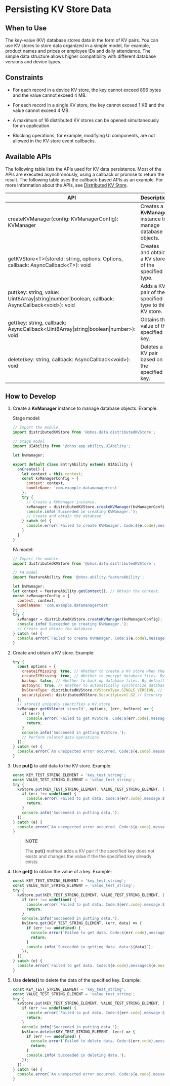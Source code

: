 # Persisting KV Store Data


## When to Use

The key-value (KV) database stores data in the form of KV pairs. You can use KV stores to store data organized in a simple model, for example, product names and prices or employee IDs and daily attendance. The simple data structure allows higher compatibility with different database versions and device types.


## Constraints

- For each record in a device KV store, the key cannot exceed 896 bytes and the value cannot exceed 4 MB.

- For each record in a single KV store, the key cannot exceed 1 KB and the value cannot exceed 4 MB.

- A maximum of 16 distributed KV stores can be opened simultaneously for an application.

- Blocking operations, for example, modifying UI components, are not allowed in the KV store event callbacks.


## Available APIs

The following table lists the APIs used for KV data persistence. Most of the APIs are executed asynchronously, using a callback or promise to return the result. The following table uses the callback-based APIs as an example. For more information about the APIs, see [Distributed KV Store](../reference/apis/js-apis-distributedKVStore.md).

| API| Description| 
| -------- | -------- |
| createKVManager(config: KVManagerConfig): KVManager | Creates a **KvManager** instance to manage database objects.| 
| getKVStore&lt;T&gt;(storeId: string, options: Options, callback: AsyncCallback&lt;T&gt;): void | Creates and obtains a KV store of the specified type.| 
| put(key: string, value: Uint8Array\|string\|number\|boolean, callback: AsyncCallback&lt;void&gt;): void | Adds a KV pair of the specified type to this KV store.| 
| get(key: string, callback: AsyncCallback&lt;Uint8Array\|string\|boolean\|number&gt;): void | Obtains the value of the specified key.| 
| delete(key: string, callback: AsyncCallback&lt;void&gt;): void | Deletes a KV pair based on the specified key.| 


## How to Develop

1. Create a **KvManager** instance to manage database objects. Example:

   Stage model:

     
   ```js
   // Import the module.
   import distributedKVStore from '@ohos.data.distributedKVStore';
   
   // Stage model
   import UIAbility from '@ohos.app.ability.UIAbility';
   
   let kvManager;
   
   export default class EntryAbility extends UIAbility {
     onCreate() {
       let context = this.context;
       const kvManagerConfig = {
         context: context,
         bundleName: 'com.example.datamanagertest'
       };
       try {
         // Create a KVManager instance.
         kvManager = distributedKVStore.createKVManager(kvManagerConfig);
         console.info('Succeeded in creating KVManager.');
         // Create and obtain the database.
       } catch (e) {
         console.error(`Failed to create KVManager. Code:${e.code},message:${e.message}`);
       }
     }
   }
   ```

   FA model:

     
   ```js
   // Import the module.
   import distributedKVStore from '@ohos.data.distributedKVStore';
   
   // FA model
   import featureAbility from '@ohos.ability.featureAbility';
   
   let kvManager;
   let context = featureAbility.getContext(); // Obtain the context.
   const kvManagerConfig = {
     context: context,
     bundleName: 'com.example.datamanagertest'
   };
   try {
     kvManager = distributedKVStore.createKVManager(kvManagerConfig);
     console.info('Succeeded in creating KVManager.');
     // Create and obtain the database.
   } catch (e) {
     console.error(`Failed to create KVManager. Code:${e.code},message:${e.message}`);
   }
   ```

2. Create and obtain a KV store. Example:
     
   ```js
   try {
     const options = {
       createIfMissing: true, // Whether to create a KV store when the database file does not exist. By default, a KV store is created.
       createIfMissing: true, // Whether to encrypt database files. By default, database files are not encrypted.
       backup: false, // Whether to back up database files. By default, the database files are backed up.
       autoSync: true, // Whether to automatically synchronize database files. The value **true** means to automatically synchronize database files; the value **false** (default) means the opposite.
       kvStoreType: distributedKVStore.KVStoreType.SINGLE_VERSION, // Type of the KV store to create. By default, a device KV store is created.
       securityLevel: distributedKVStore.SecurityLevel.S2 // Security level of the KV store.
     };
     // storeId uniquely identifies a KV store.
     kvManager.getKVStore('storeId', options, (err, kvStore) => {
       if (err) {
         console.error(`Failed to get KVStore. Code:${err.code},message:${err.message}`);
         return;
       }
       console.info('Succeeded in getting KVStore.');
       // Perform related data operations.
     });
   } catch (e) {
     console.error(`An unexpected error occurred. Code:${e.code},message:${e.message}`);
   }
   ```

3. Use **put()** to add data to the KV store. Example:
     
   ```js
   const KEY_TEST_STRING_ELEMENT = 'key_test_string';
   const VALUE_TEST_STRING_ELEMENT = 'value_test_string';
   try {
     kvStore.put(KEY_TEST_STRING_ELEMENT, VALUE_TEST_STRING_ELEMENT, (err) => {
       if (err !== undefined) {
         console.error(`Failed to put data. Code:${err.code},message:${err.message}`);
         return;
       }
       console.info('Succeeded in putting data.');
     });
   } catch (e) {
     console.error(`An unexpected error occurred. Code:${e.code},message:${e.message}`);
   }
   ```

   > **NOTE**
   >
   > The **put()** method adds a KV pair if the specified key does not exists and changes the value if the the specified key already exists.

4. Use **get()** to obtain the value of a key. Example:
     
   ```js
   const KEY_TEST_STRING_ELEMENT = 'key_test_string';
   const VALUE_TEST_STRING_ELEMENT = 'value_test_string';
   try {
     kvStore.put(KEY_TEST_STRING_ELEMENT, VALUE_TEST_STRING_ELEMENT, (err) => {
       if (err !== undefined) {
         console.error(`Failed to put data. Code:${err.code},message:${err.message}`);
         return;
       }
       console.info('Succeeded in putting data.');
       kvStore.get(KEY_TEST_STRING_ELEMENT, (err, data) => {
         if (err !== undefined) {
           console.error(`Failed to get data. Code:${err.code},message:${err.message}`);
           return;
         }
         console.info(`Succeeded in getting data. data:${data}`);
       });
     });
   } catch (e) {
     console.error(`Failed to get data. Code:${e.code},message:${e.message}`);
   }
   ```

5. Use **delete()** to delete the data of the specified key. Example:
     
   ```js
   const KEY_TEST_STRING_ELEMENT = 'key_test_string';
   const VALUE_TEST_STRING_ELEMENT = 'value_test_string';
   try {
     kvStore.put(KEY_TEST_STRING_ELEMENT, VALUE_TEST_STRING_ELEMENT, (err) => {
       if (err !== undefined) {
         console.error(`Failed to put data. Code:${err.code},message:${err.message}`);
         return;
       }
       console.info('Succeeded in putting data.');
       kvStore.delete(KEY_TEST_STRING_ELEMENT, (err) => {
         if (err !== undefined) {
           console.error(`Failed to delete data. Code:${err.code},message:${err.message}`);
           return;
         }
         console.info('Succeeded in deleting data.');
       });
     });
   } catch (e) {
     console.error(`An unexpected error occurred. Code:${e.code},message:${e.message}`);
   }
   ```
